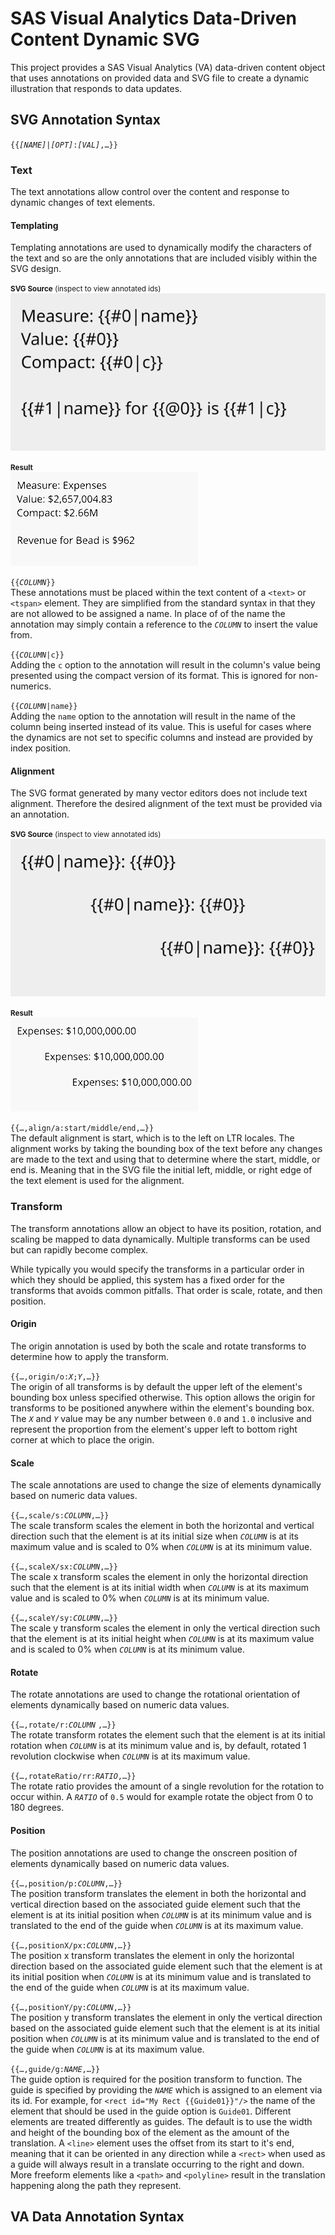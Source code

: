# SAS Visual Analytics Data-Driven Content Dynamic SVG

This project provides a SAS Visual Analytics (VA) data-driven content object that uses annotations on provided data and SVG file to create a dynamic illustration that responds to data updates.

## SVG Annotation Syntax

`{{`_`[NAME]`_`|`_`[OPT]`_`:`_`[VAL]`_`,…}}`

### Text

The text annotations allow control over the content and response to dynamic changes of text elements.

#### **Templating**

Templating annotations are used to dynamically modify the characters of the text and so are the only annotations that are included visibly within the SVG design.

<small>**SVG Source** (inspect to view annotated ids)</small><br/>
![Source SVG](doc/text-templating.svg)

<small>**Result**</small><br/>
![Result](doc/text-templating.gif)

`{{`_`COLUMN`_`}}` <br/>
These annotations must be placed within the text content of a `<text>` or `<tspan>` element. They are simplified from the standard syntax in that they are not allowed to be assigned a name. In place of of the name the annotation may simply contain a reference to the _`COLUMN`_ to insert the value from.

`{{`_`COLUMN`_`|c}}` <br/>
Adding the `c` option to the annotation will result in the column's value being presented using the compact version of its format. This is ignored for non-numerics.

`{{`_`COLUMN`_`|name}}` <br/>
Adding the `name` option to the annotation will result in the name of the column being inserted instead of its value. This is useful for cases where the dynamics are not set to specific columns and instead are provided by index position.

#### **Alignment**

The SVG format generated by many vector editors does not include text alignment. Therefore the desired alignment of the text must be provided via an annotation.

<small>**SVG Source** (inspect to view annotated ids)</small><br/>
![Source SVG](doc/text-alignment.svg)

<small>**Result**</small><br/>
![Result](doc/text-alignment.gif)

`{{…,align/a:start/middle/end,…}}`<br/>
The default alignment is start, which is to the left on LTR locales. The alignment works by taking the bounding box of the text before any changes are made to the text and using that to determine where the start, middle, or end is. Meaning that in the SVG file the initial left, middle, or right edge of the text element is used for the alignment.

### Transform

The transform annotations allow an object to have its position, rotation, and scaling be mapped to data dynamically. Multiple transforms can be used but can rapidly become complex.

While typically you would specify the transforms in a particular order in which they should be applied, this system has a fixed order for the transforms that avoids common pitfalls. That order is scale, rotate, and then position.

#### **Origin**

The origin annotation is used by both the scale and rotate transforms to determine how to apply the transform.

`{{…,origin/o:`_`X`_`;`_`Y`_`,…}}`<br/>
The origin of all transforms is by default the upper left of the element's bounding box unless specified otherwise. This option allows the origin for transforms to be positioned anywhere within the element's bounding box. The _`X`_ and _`Y`_ value may be any number between `0.0` and `1.0` inclusive and represent the proportion from the element's upper left to bottom right corner at which to place the origin.

#### **Scale**

The scale annotations are used to change the size of elements dynamically based on numeric data values.

`{{…,scale/s:`_`COLUMN`_`,…}}`<br/>
The scale transform scales the element in both the horizontal and vertical direction such that the element is at its initial size when _`COLUMN`_ is at its maximum value and is scaled to 0% when _`COLUMN`_ is at its minimum value.

`{{…,scaleX/sx:`_`COLUMN`_`,…}}`<br/>
The scale x transform scales the element in only the horizontal direction such that the element is at its initial width when _`COLUMN`_ is at its maximum value and is scaled to 0% when _`COLUMN`_ is at its minimum value.

`{{…,scaleY/sy:`_`COLUMN`_`,…}}`<br/>
The scale y transform scales the element in only the vertical direction such that the element is at its initial height when _`COLUMN`_ is at its maximum value and is scaled to 0% when _`COLUMN`_ is at its minimum value.

#### **Rotate**

The rotate annotations are used to change the rotational orientation of elements dynamically based on numeric data values.

`{{…,rotate/r:`_`COLUMN`_ `,…}}`<br/>
The rotate transform rotates the element such that the element is at its initial rotation when _`COLUMN`_ is at its minimum value and is, by default, rotated 1 revolution clockwise when _`COLUMN`_ is at its maximum value.

`{{…,rotateRatio/rr:`_`RATIO`_`,…}}`<br/>
The rotate ratio provides the amount of a single revolution for the rotation to occur within. A _`RATIO`_ of `0.5` would for example rotate the object from 0 to 180 degrees.

#### **Position**

The position annotations are used to change the onscreen position of elements dynamically based on numeric data values.

`{{…,position/p:`_`COLUMN`_`,…}}`<br/>
The position transform translates the element in both the horizontal and vertical direction based on the associated guide element such that the element is at its initial position when _`COLUMN`_ is at its minimum value and is translated to the end of the guide when _`COLUMN`_ is at its maximum value.

`{{…,positionX/px:`_`COLUMN`_`,…}}`<br/>
The position x transform translates the element in only the horizontal direction based on the associated guide element such that the element is at its initial position when _`COLUMN`_ is at its minimum value and is translated to the end of the guide when _`COLUMN`_ is at its maximum value.

`{{…,positionY/py:`_`COLUMN`_`,…}}`<br/>
The position y transform translates the element in only the vertical direction based on the associated guide element such that the element is at its initial position when _`COLUMN`_ is at its minimum value and is translated to the end of the guide when _`COLUMN`_ is at its maximum value.

`{{…,guide/g:`_`NAME`_`,…}}`<br/>
The guide option is required for the position transform to function. The guide is specified by providing the _`NAME`_ which is assigned to an element via its id. For example, for `<rect id="My Rect {{Guide01}}"/>` the name of the element that should be used in the guide option is `Guide01`. Different elements are treated differently as guides. The default is to use the width and height of the bounding box of the element as the amount of the translation. A `<line>` element uses the offset from its start to it's end, meaning that it can be oriented in any direction while a `<rect>` when used as a guide will always result in a translate occurring to the right and down. More freeform elements like a `<path>` and `<polyline>` result in the translation happening along the path they represent.

## VA Data Annotation Syntax
